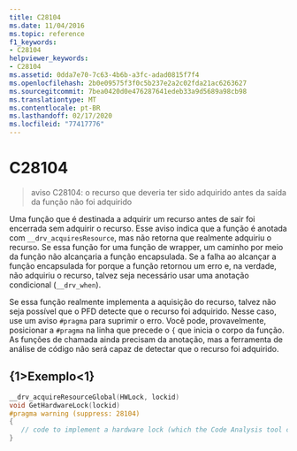 ```yaml
---
title: C28104
ms.date: 11/04/2016
ms.topic: reference
f1_keywords:
- C28104
helpviewer_keywords:
- C28104
ms.assetid: 0dda7e70-7c63-4b6b-a3fc-adad0815f7f4
ms.openlocfilehash: 2b0e09575f3f0c5b237e2a2c02fda21ac6263627
ms.sourcegitcommit: 7bea0420d0e476287641edeb33a9d5689a98cb98
ms.translationtype: MT
ms.contentlocale: pt-BR
ms.lasthandoff: 02/17/2020
ms.locfileid: "77417776"
---
```

# <a name="c28104"></a>C28104

> aviso C28104: o recurso que deveria ter sido adquirido antes da saída da função não foi adquirido

Uma função que é destinada a adquirir um recurso antes de sair foi encerrada sem adquirir o recurso. Esse aviso indica que a função é anotada com `__drv_acquiresResource`, mas não retorna que realmente adquiriu o recurso. Se essa função for uma função de wrapper, um caminho por meio da função não alcançaria a função encapsulada. Se a falha ao alcançar a função encapsulada for porque a função retornou um erro e, na verdade, não adquiriu o recurso, talvez seja necessário usar uma anotação condicional (`__drv_when`).

Se essa função realmente implementa a aquisição do recurso, talvez não seja possível que o PFD detecte que o recurso foi adquirido. Nesse caso, use um aviso `#pragma` para suprimir o erro. Você pode, provavelmente, posicionar a `#pragma` na linha que precede o `{` que inicia o corpo da função. As funções de chamada ainda precisam da anotação, mas a ferramenta de análise de código não será capaz de detectar que o recurso foi adquirido.

## <a name="example"></a>{1&gt;Exemplo&lt;1}

```cpp
__drv_acquireResourceGlobal(HWLock, lockid)
void GetHardwareLock(lockid)
#pragma warning (suppress: 28104)
{
   // code to implement a hardware lock (which the Code Analysis tool can't recognize)
}
```
